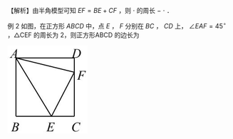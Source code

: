 【解析】由半角模型可知 $\scriptstyle { E F = B E + C F }$ ，则 $\cdot$ 的周长 $-$ $\cdot$ ．

例 2 如图，在正方形 $A B C D$ 中，点 $E$ ， $F$ 分别在 $B C$ ， $C D$ 上， $\angle E A F { = } 4 5 ^ { \circ }$ ，△CEF 的周长为 2，则正方形ABCD 的边长为

![](<../../qs_image_DB/专题1-1_一网打尽全等三角形模型_·十个模型（解析版）/719c7483e576c03cc58fc5051491691ae1007d451f38b12c6f6fb3015cad260a.jpg>)
